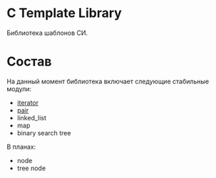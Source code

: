 C Template Library
==================

Библиотека шаблонов СИ.

Состав
======

На данный момент библиотека включает следующие стабильные модули:
  - [iterator][]
  - [pair][]
  - linked_list
  - map
  - binary search tree 

В планах:
  - node
  - tree node
  

[iterator]: https://github.com/gysevvlad/CTL/blob/master/ITERATOR.md
[pair]: https://github.com/gysevvlad/CTL/blob/master/PAIR.md


